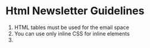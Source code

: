 # Html Newsletter Guidelines

1. HTML tables must be used for the email space
2. You can use only inline CSS for inline elements
3. 
